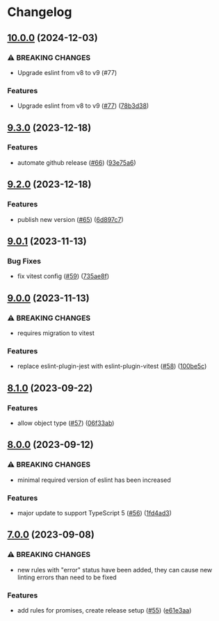 # Changelog

## [10.0.0](https://github.com/nordcloud/eslint-config-pat/compare/v9.4.0...v10.0.0) (2024-12-03)


### ⚠ BREAKING CHANGES

* Upgrade eslint from v8 to v9 (#77)

### Features

* Upgrade eslint from v8 to v9 ([#77](https://github.com/nordcloud/eslint-config-pat/issues/77)) ([78b3d38](https://github.com/nordcloud/eslint-config-pat/commit/78b3d38045cf613ccbe4e773943cfb0760353568))

## [9.3.0](https://github.com/nordcloud/eslint-config-pat/compare/v9.2.0...v9.3.0) (2023-12-18)


### Features

* automate github release ([#66](https://github.com/nordcloud/eslint-config-pat/issues/66)) ([93e75a6](https://github.com/nordcloud/eslint-config-pat/commit/93e75a6c0a91d1d09ca52c2c55e009f52f98b717))

## [9.2.0](https://github.com/nordcloud/eslint-config-pat/compare/v9.1.0...v9.2.0) (2023-12-18)


### Features

* publish new version ([#65](https://github.com/nordcloud/eslint-config-pat/issues/65)) ([6d897c7](https://github.com/nordcloud/eslint-config-pat/commit/6d897c78b1f3d41a67d8a460801e19ed681cf264))

## [9.0.1](https://github.com/nordcloud/eslint-config-pat/compare/v9.0.0...v9.0.1) (2023-11-13)


### Bug Fixes

* fix vitest config ([#59](https://github.com/nordcloud/eslint-config-pat/issues/59)) ([735ae8f](https://github.com/nordcloud/eslint-config-pat/commit/735ae8fadb516c9ebdeb5034c8ef08fb6a5ce893))

## [9.0.0](https://github.com/nordcloud/eslint-config-pat/compare/v8.1.0...v9.0.0) (2023-11-13)


### ⚠ BREAKING CHANGES

* requires migration to vitest

### Features

* replace eslint-plugin-jest with eslint-plugin-vitest ([#58](https://github.com/nordcloud/eslint-config-pat/issues/58)) ([100be5c](https://github.com/nordcloud/eslint-config-pat/commit/100be5c1f19d480bc9c817d28fd6cd67f7ae764a))

## [8.1.0](https://github.com/nordcloud/eslint-config-pat/compare/v8.0.0...v8.1.0) (2023-09-22)


### Features

* allow object type ([#57](https://github.com/nordcloud/eslint-config-pat/issues/57)) ([06f33ab](https://github.com/nordcloud/eslint-config-pat/commit/06f33ab5a54d301ac21d0f20256edd44b6d5b428))

## [8.0.0](https://github.com/nordcloud/eslint-config-pat/compare/v7.0.0...v8.0.0) (2023-09-12)


### ⚠ BREAKING CHANGES

* minimal required version of eslint has been increased

### Features

* major update to support TypeScript 5 ([#56](https://github.com/nordcloud/eslint-config-pat/issues/56)) ([1fd4ad3](https://github.com/nordcloud/eslint-config-pat/commit/1fd4ad375cd0fec4ee140cde124e8dd154d306d1))

## [7.0.0](https://github.com/nordcloud/eslint-config-pat/compare/v6.0.0...v7.0.0) (2023-09-08)


### ⚠ BREAKING CHANGES

* new rules with "error" status have been added, they can cause new linting errors than need to be fixed

### Features

* add rules for promises, create release setup ([#55](https://github.com/nordcloud/eslint-config-pat/issues/55)) ([e61e3aa](https://github.com/nordcloud/eslint-config-pat/commit/e61e3aa8fb776f015f4cb9045aed5275f3bfdbcc))